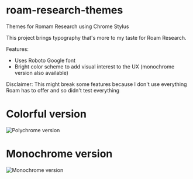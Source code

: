 # roam-research-themes
Themes for Romam Research using Chrome Stylus

This project brings typography that's more to my taste for Roam Research. 

Features: 
* Uses Roboto Google font
* Bright color scheme to add visual interest to the UX (monochrome version also available)

Disclaimer: 
This might break some features because I don't use everything Roam has to offer and so didn't test everything

# Colorful version
![Polychrome version](https://github.com/bubjafrig49534/roam-research-themes/blob/master/screenshot%20minimal-monochrome.png)

# Monochrome version
![Monochrome version](https://github.com/bubjafrig49534/roam-research-themes/blob/master/screenshot%20minimal-color.png)


